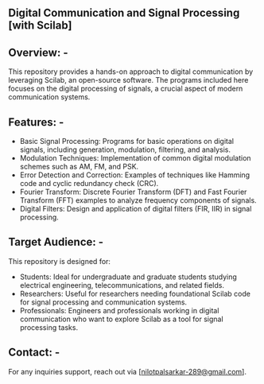 ## Digital Communication and Signal Processing [with Scilab] ##

## Overview: - ##

This repository provides a hands-on approach to digital communication by leveraging Scilab, an open-source software. The programs included here focuses on the digital processing of signals, a crucial aspect of modern communication systems.

## Features: - ##

- Basic Signal Processing: Programs for basic operations on digital signals, including generation, modulation, filtering, and analysis.
- Modulation Techniques: Implementation of common digital modulation schemes such as AM, FM, and PSK.
- Error Detection and Correction: Examples of techniques like Hamming code and cyclic redundancy check (CRC).
- Fourier Transform: Discrete Fourier Transform (DFT) and Fast Fourier Transform (FFT) examples to analyze frequency components of signals.
- Digital Filters: Design and application of digital filters (FIR, IIR) in signal processing.
  

## Target Audience: - ##

This repository is designed for:

- Students: Ideal for undergraduate and graduate students studying electrical engineering, telecommunications, and related fields.
- Researchers: Useful for researchers needing foundational Scilab code for signal processing and communication systems.
- Professionals: Engineers and professionals working in digital communication who want to explore Scilab as a tool for signal processing tasks.

## Contact: - ##
For any inquiries support, reach out via [nilotpalsarkar-289@gmail.com].
